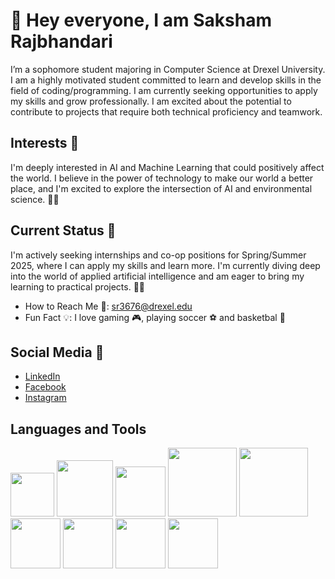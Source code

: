 # 👋 Hey everyone, I am Saksham Rajbhandari

I’m a sophomore student majoring in Computer Science at Drexel University. I am a highly motivated student committed to learn and develop skills in the field of coding/programming. I am currently seeking opportunities to apply my skills and grow professionally. I am excited about the potential to contribute to projects that require both technical proficiency and teamwork.

## Interests 🚀
I'm deeply interested in AI and Machine Learning that could positively affect the world. I believe in the power of technology to make our world a better place, and I'm excited to explore the intersection of AI and environmental science. 🌳🤖

## Current Status 🎯
I'm actively seeking internships and co-op positions for Spring/Summer 2025, where I can apply my skills and learn more. I'm currently diving deep into the world of applied artificial intelligence and am eager to bring my learning to practical projects. 🧠💡

- How to Reach Me 📧: sr3676@drexel.edu
- Fun Fact 💡: I love gaming 🎮, playing soccer ⚽ and basketbal 🏀

## Social Media 📱
- [LinkedIn](https://www.linkedin.com/in/saksham-rajbhandari/)
- [Facebook](https://www.facebook.com/sakshamrajbhandarii/)
- [Instagram](https://www.instagram.com/sakshamrajbhandarii/)

## Languages and Tools
<img src="https://i.ibb.co/6FRxz2L/python.png" width="70"> <img src="https://brandslogos.com/wp-content/uploads/thumbs/java-logo-vector-1.svg" width="90"> <img src="https://upload.wikimedia.org/wikipedia/commons/thumb/3/3f/Git_icon.svg/2048px-Git_icon.svg.png" width="80"> <img src="https://download.logo.wine/logo/Amazon_Web_Services/Amazon_Web_Services-Logo.wine.png" width="110"> <img src="https://cdn.freebiesupply.com/logos/thumbs/2x/linux-tux-2-logo.png" width="110"> <img src="https://upload.wikimedia.org/wikipedia/commons/thumb/2/2d/Tensorflow_logo.svg/1200px-Tensorflow_logo.svg.png" width="80"> <img src="https://cdn.iconscout.com/icon/free/png-256/free-html-5-1-1175208.png" width="80"> <img src="https://upload.wikimedia.org/wikipedia/commons/thumb/6/62/CSS3_logo.svg/2048px-CSS3_logo.svg.png" width="80"> <img src="https://upload.wikimedia.org/wikipedia/commons/6/6a/JavaScript-logo.png" width="80">
